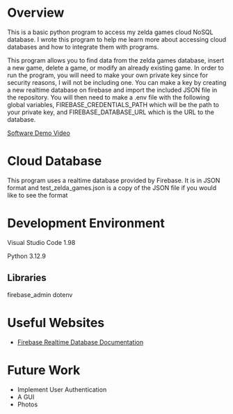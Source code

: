 # Overview

This is a basic python program to access my zelda games cloud NoSQL database. I wrote this program to help me learn more about accessing cloud databases and how to integrate them with programs.

This program allows you to find data from the zelda games database, insert a new game, delete a game, or modify an already existing game. In order to run the program, you will need to make your own private key since for security reasons, I will not be including one. You can make a key by creating a new realtime database on firebase and import the included JSON file in the repository. You will then need to make a .env file with the following global variables, FIREBASE_CREDENTIALS_PATH which will be the path to your private key, and FIREBASE_DATABASE_URL which is the URL to the database.

[Software Demo Video](https://youtu.be/vhvHvr5cQsg)

# Cloud Database

This program uses a realtime database provided by Firebase. It is in JSON format and test_zelda_games.json is a copy of the JSON file if you would like to see the format

# Development Environment

Visual Studio Code 1.98

Python 3.12.9

## Libraries
firebase_admin
dotenv

# Useful Websites

- [Firebase Realtime Database Documentation](https://firebase.google.com/docs/database)

# Future Work

- Implement User Authentication
- A GUI
- Photos